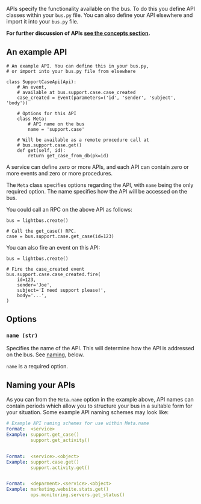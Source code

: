 APIs specify the functionality available on the bus. To do this you
define API classes within your `bus.py` file. You can also define
your API elsewhere and import it into your `bus.py` file.

**For further discussion of APIs [see the concepts section](../explanation/apis.md).**

## An example API

```python3
# An example API. You can define this in your bus.py,
# or import into your bus.py file from elsewhere

class SupportCaseApi(Api):
    # An event,
    # available at bus.support.case.case_created
    case_created = Event(parameters=('id', 'sender', 'subject', 'body'))

    # Options for this API
    class Meta:
        # API name on the bus
        name = 'support.case'

    # Will be available as a remote procedure call at
    # bus.support.case.get()
    def get(self, id):
        return get_case_from_db(pk=id)
```

A service can define zero or more APIs, and each API can contain
zero or more events and zero or more procedures.

The `Meta` class specifies options regarding the API, with `name` being
the only required option. The name specifies how the API will be
accessed on the bus.

You could call an RPC on the above API as follows:

```python3
bus = lightbus.create()

# Call the get_case() RPC.
case = bus.support.case.get_case(id=123)
```

You can also fire an event on this API:

```python3
bus = lightbus.create()

# Fire the case_created event
bus.support.case.case_created.fire(
    id=123,
    sender='Joe',
    subject='I need support please!',
    body='...',
)
```

## Options

### `name (str)`

Specifies the name of the API. This will determine how the API is addressed
on the bus. See [naming](#naming-your-apis), below.

`name` is a required option.

## Naming your APIs

As you can from the `Meta.name` option in the example above, API names
can contain periods which allow you
to structure your bus in a suitable form for your situation.
Some example API naming schemes may look like:

```yaml
# Example API naming schemes for use within Meta.name
Format:  <service>
Example: support.get_case()
         support.get_activity()


Format:  <service>.<object>
Example: support.case.get()
         support.activity.get()


Format:  <deparment>.<service>.<object>
Example: marketing.website.stats.get()
         ops.monitoring.servers.get_status()
```
